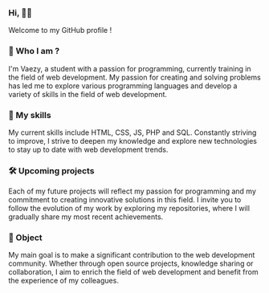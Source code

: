 ### Hi, 👋🏼

Welcome to my GitHub profile ! 

### 🧑 Who I am ?

I'm Vaezy, a student with a passion for programming, currently training in the field of web development. My passion for creating and solving problems has led me to explore various programming languages and develop a variety of skills in the field of web development.

### 🚀 My skills

My current skills include HTML, CSS, JS, PHP and SQL. Constantly striving to improve, I strive to deepen my knowledge and explore new technologies to stay up to date with web development trends.

### 🛠️ Upcoming projects

Each of my future projects will reflect my passion for programming and my commitment to creating innovative solutions in this field. I invite you to follow the evolution of my work by exploring my repositories, where I will gradually share my most recent achievements.

### 🎯 Object

My main goal is to make a significant contribution to the web development community. Whether through open source projects, knowledge sharing or collaboration, I aim to enrich the field of web development and benefit from the experience of my colleagues.
